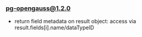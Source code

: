 ### pg-opengauss@1.2.0

- return field metadata on result object: access via result.fields[i].name/dataTypeID
